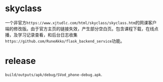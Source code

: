 # skyclass
一个非官方`https://www.xjtudlc.com/html/skyclass/skyclass.htm`的网课客户端的修改版。由于官方主页的链接失效，产生部分空白页。包含课程下载，在线点播，及学习记录查看，和后台日志收集`https://github.com/RuneAkko/flask_backend_service`功能。

# release
`build/outputs/apk/debug/SVod_phone-debug.apk`.
